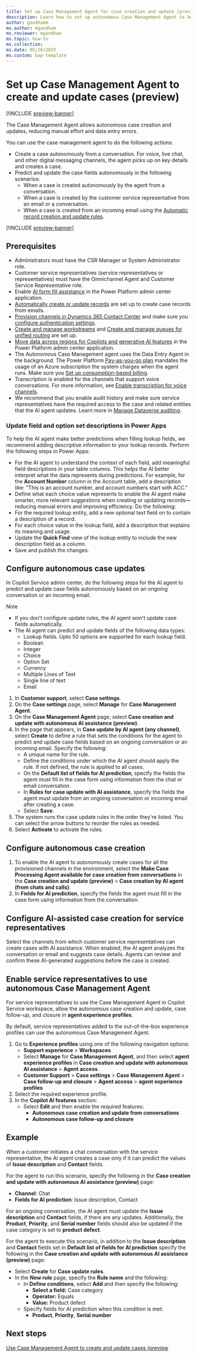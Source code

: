 ```yaml
---
title: Set up Case Management Agent for case creation and update (preview)
description: Learn how to set up autonomous Case Management Agent to help customer support teams efficiently handle case management tasks.
author: gandhamm
ms.author: mgandham
ms.reviewer: mgandham
ms.topic: how-to 
ms.collection: 
ms.date: 05/26/2025
ms.custom: bap-template
---
```



# Set up Case Management Agent to create and update cases (preview)

[!INCLUDE [preview-banner](~/../shared-content/shared/preview-includes/preview-banner.md)]

The Case Management Agent allows autonomous case creation and updates, reducing manual effort and data entry errors.

You can use the case management agent to do the following actions:

- Create a case autonomously from a conversation. For voice, live chat, and other digital messaging channels, the agent picks up on key details and creates a case.
- Predict and update the case fields autonomously in the following scenarios:
    - When a case is created autonomously by the agent from a conversation.
    - When a case is created by the customer service representative from an email or a conversation.
    - When a case is created from an incoming email using the [Automatic record creation and update rules](automatically-create-update-records.md).

[!INCLUDE [preview-banner](../../../shared-content/shared/preview-includes/production-ready-preview-dynamics365.md)]

## Prerequisites

- Administrators must have the CSR Manager or System Administrator role.
- Customer service representatives (service representatives or representatives) must have the Omnichannel Agent and Customer Service Representative role.
- Enable [AI form fill assistance](/power-platform/admin/settings-features#ai-form-fill-assistance) in the Power Platform admin center application.
- [Automatically create or update records](automatically-create-update-records.md) are set up to create case records from emails.
- [Provision channels in Dynamics 365 Contact Center](/dynamics365/contact-center/implement/provision-channels) and make sure you [configure authentication settings](create-chat-auth-settings.md). 
- [Create and manage workstreams](create-workstreams.md) and [Create and manage queues for unified routing](queues-omnichannel.md) are set up.
-  [Move data across regions for Copilots and generative AI features](/power-platform/admin/geographical-availability-copilot) in the Power Platform admin center application.
- The Autonomous Case Management agent uses the Data Entry Agent in the background. The Power Platform [Pay-as-you-go plan](/power-platform/admin/pay-as-you-go-overview) mandates the usage of an Azure subscription the system charges when the agent runs. Make sure you [Set up consumption-based billing](setup-pay-as-you-go.md).
- Transcription is enabled for the channels that support voice conversations. For more information, see [Enable transcription for voice channels](voice-channel-configure-transcripts.md#enable-call-recording-and-transcription-for-voice).
-  We recommend that you enable audit history and make sure service representatives have the required access to the case and related entities that the AI agent updates. Learn more in [Manage Dataverse auditing](/power-platform/admin/manage-dataverse-auditing).

### Update field and option set descriptions in Power Apps

To help the AI agent make better predictions when filling lookup fields, we recommend adding descriptive information to your lookup records. Perform the following steps in Power Apps:

- For the AI agent to understand the context of each field, add meaningful field descriptions in your table columns. This helps the AI better interpret what the data represents during predictions. For example, for the **Account Number** column in the Account table, add a description like: "This is an account number, and account numbers start with ACC."
-  Define what each choice value represents to enable the AI agent make smarter, more relevant suggestions when creating or updating records—reducing manual errors and improving efficiency. Do the following:
  - For the required lookup entity, add a new optional text field on to contain a description of a record.
  - For each choice value in the lookup field, add a description that explains its meaning and usage.
  - Update the **Quick Find** view of the lookup entity to include the new description field as a column.
  - Save and publish the changes.

## Configure autonomous case updates

In Copilot Service admin center, do the following steps for the AI agent to predict and update case fields autonomously based on an ongoing conversation or an incoming email. 

> [!NOTE]
> - If you don’t configure update rules, the AI agent won’t update case fields automatically.
> - The AI agent can predict and update fields of the following data types:
>   - Lookup fields. Upto 50 options are supported for each lookup field.
>   - Boolean
>   - Integer
>   - Choice
>   - Option Set
>   - Currency
>   - Multiple Lines of Text
>   - Single line of text
>   - Email

1. In **Customer support**, select **Case settings**.
2. On the **Case settings** page, select **Manage** for **Case Management Agent**.
3. On the **Case Management Agent** page, select **Case creation and update with autonomous AI assistance (preview)**.
1. In the page that appears, in **Case update by AI agent (any channel)**, select **Create** to define a rule that sets the conditions for the agent to predict and update case fields based on an ongoing conversation or an incoming email. Specify the following:
   - A unique name for the rule. 
   - Define the conditions under which the AI agent should apply the rule. If not defined, the rule is applied to all cases.
   - On the **Default list of fields for AI prediction**, specify the fields the agent must fill in the case form using information from the chat or email conversation.  
   - In **Rules for case update with AI assistance**, specify the fields the agent must update from an ongoing conversation or incoming email after creating a case.
   - Select **Save**.
1. The system runs the case update rules in the order they're listed. You can select the arrow buttons to reorder the rules as needed.
1. Select **Activate** to activate the rules.

## Configure autonomous case creation
   
1. To enable the AI agent to autonomously create cases for all the provisioned channels in the environment, select the **Make Case Processing Agent available for case creation from conversations** in the **Case creation and update (preview)** > **Case creation by AI agent (from chats and calls)**.
1. In **Fields for AI prediction**, specify the fields the agent must fill in the case form using information from the conversation.  

## Configure AI-assisted case creation for service representatives

Select the channels from which customer service representatives can create cases with AI assistance. When enabled, the AI agent analyzes the conversation or email and suggests case details. Agents can review and confirm these AI-generated suggestions before the case is created.

## Enable service representatives to use autonomous Case Management Agent

For service representatives to use the Case Management Agent in Copilot Service workspace, allow the autonomous case creation and update, case follow-up, and closure in **agent experience profiles**.

By default, service representatives added to the out-of-the-box experience profiles can use the autonomous Case Management Agent.

1. Go to **Experience profiles** using one of the following navigation options:
   - **Support experience** > **Workspaces**
   -  Select **Manage** for **Case Management Agent**, and then select **agent experience profiles** in **Case creation and update with autonomous AI assistance** > **Agent access**.
   - **Customer Support** > **Case settings** > **Case Management Agent** > **Case follow-up and closure** > **Agent access** > **agent experience profiles**
2. Select the required experience profile.
3. In the **Copilot AI features** section:
   - Select **Edit** and then enable the required features:  
     - **Autonomous case creation and update from conversations**  
     - **Autonomous case follow-up and closure**


## Example 

When a customer initiates a chat conversation with the service representative, the AI agent creates a case only if it can predict the values of **Issue description** and **Contact** fields.

For the agent to run this scenario, specify the following in the **Case creation and update with autonomous AI assistance (preview)** page:
 
- **Channel**: Chat  
- **Fields for AI prediction**: Issue description, Contact  

For an ongoing conversation, the AI agent must update the **Issue description** and **Contact** fields, if there are any updates. Additionally, the **Product**, **Priority**, and **Serial number** fields should also be updated if the case category is set to **product defect**. 

For the agent to execute this scenario, in addition to the **Issue description** and **Contact** fields set in **Default list of fields for AI prediction** specify the following in the **Case creation and update with autonomous AI assistance (preview)** page:

- Select **Create** for **Case update rules**. 
- In the **New rule** page, specify the **Rule name** and the following:
  - In **Define conditions**, select **Add** and then specify the following:
    - **Select a field:** Case category  
    - **Operator:** Equals  
    - **Value:** Product defect  
  - Specify fields for AI prediction when this condition is met:  
    - **Product**, **Priority**, **Serial number**

## Next steps

 [Use Case Management Agent to create and update cases (preview](../use/use-case-creation-agent.md)

